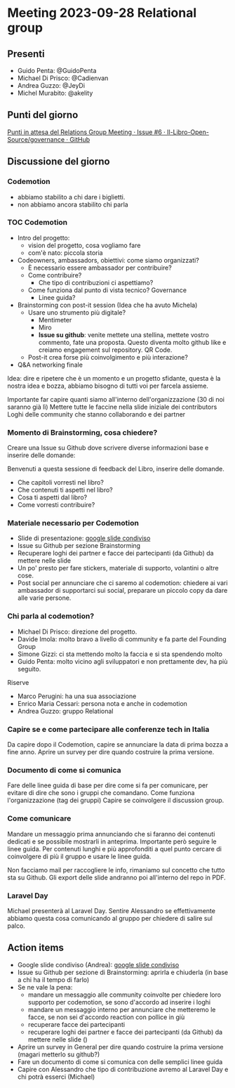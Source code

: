 # Meeting 2023-09-28 Relational group

## Presenti

- Guido Penta: @GuidoPenta
- Michael Di Prisco: @Cadienvan
- Andrea Guzzo: @JeyDi
- Michel Murabito: @akelity

## Punti del giorno

[Punti in attesa del Relations Group Meeting · Issue #6 · Il-Libro-Open-Source/governance · GitHub](https://github.com/Il-Libro-Open-Source/governance/issues/6)

## Discussione del giorno

### Codemotion

- abbiamo stabilito a chi dare i biglietti.
- non abbiamo ancora stabilito chi parla

### TOC Codemotion

- Intro del progetto:
  - vision del progetto, cosa vogliamo fare
  - com'è nato: piccola storia
- Codeowners, ambassadors, obiettivi: come siamo organizzati?
  - È necessario essere ambassador per contribuire?
  - Come contribuire?
    - Che tipo di contribuzioni ci aspettiamo?
  - Come funziona dal punto di vista tecnico? Governance
    - Linee guida?
- Brainstorming con post-it session (Idea che ha avuto Michela)
  - Usare uno strumento più digitale?
    - Mentimeter
    - Miro
    - **Issue su github**: venite mettete una stellina, mettete vostro commento, fate una proposta. Questo diventa molto github like e creiamo engagement sul repository. QR Code.
  - Post-it crea forse più coinvolgimento e più interazione?
- Q&A networking finale

Idea: dire e ripetere che è un momento e un progetto sfidante, questa è la nostra idea e bozza, abbiamo bisogno di tutti voi per farcela assieme.

Importante far capire quanti siamo all'interno dell'organizzazione (30 di noi saranno già lì)
Mettere tutte le faccine nella slide iniziale dei contributors
Loghi delle community che stanno collaborando e dei partner

### Momento di Brainstorming, cosa chiedere?

Creare una Issue su Github dove scrivere diverse informazioni base e inserire delle domande:

Benvenuti a questa sessione di feedback del Libro, inserire delle domande.

- Che capitoli vorresti nel libro?
- Che contenuti ti aspetti nel libro?
- Cosa ti aspetti dal libro?
- Come vorresti contribuire?

### Materiale necessario per Codemotion

- Slide di presentazione: [google slide condiviso](https://docs.google.com/presentation/d/1HkBaX0IWOgwzNRZux6mJc5fgf0cNqJUNHQT6I-xA7hI/edit?usp=sharing)
- Issue su Github per sezione Brainstorming
- Recuperare loghi dei partner e facce dei partecipanti (da Github) da mettere nelle slide
- Un po' presto per fare stickers, materiale di supporto, volantini o altre cose.
- Post social per annunciare che ci saremo al codemotion: chiedere ai vari ambassador di supportarci sui social, preparare un piccolo copy da dare alle varie persone.

### Chi parla al codemotion?

- Michael Di Prisco: direzione del progetto.
- Davide Imola: molto bravo a livello di community e fa parte del Founding Group
- Simone Gizzi: ci sta mettendo molto la faccia e si sta spendendo molto
- Guido Penta: molto vicino agli sviluppatori e non prettamente dev, ha più seguito.

Riserve

- Marco Perugini: ha una sua associazione
- Enrico Maria Cessari: persona nota e anche in codemotion
- Andrea Guzzo: gruppo Relational

### Capire se e come partecipare alle conferenze tech in Italia

Da capire dopo il Codemotion, capire se annunciare la data di prima bozza a fine anno.
Aprire un survey per dire quando costruire la prima versione.

### Documento di come si comunica

Fare delle linee guida di base per dire come si fa per comunicare, per evitare di dire che sono i gruppi che comandano.
Come funziona l'organizzazione (tag dei gruppi)
Capire se coinvolgere il discussion group.

### Come comunicare

Mandare un messaggio prima annunciando che si faranno dei contenuti dedicati e se possibile mostrarli in anteprima.
Importante però seguire le linee guida.
Per contenuti lunghi e più approfonditi a quel punto cercare di coinvolgere di più il gruppo e usare le linee guida.

Non facciamo mail per raccogliere le info, rimaniamo sul concetto che tutto sta su Github.
Gli export delle slide andranno poi all'interno del repo in PDF.

### Laravel Day

Michael presenterà al Laravel Day. Sentire Alessandro se effettivamente abbiamo questa cosa comunicando al gruppo per chiedere di salire sul palco.

## Action items

- Google slide condiviso (Andrea): [google slide condiviso](https://docs.google.com/presentation/d/1HkBaX0IWOgwzNRZux6mJc5fgf0cNqJUNHQT6I-xA7hI/edit?usp=sharing)
- Issue su Github per sezione di Brainstorming: aprirla e chiuderla (in base a chi ha il tempo di farlo)
- Se ne vale la pena:
  - mandare un messaggio alle community coinvolte per chiedere loro supporto per codemotion, se sono d'accordo ad inserire i loghi
  - mandare un messaggio interno per annunciare che metteremo le facce, se non sei d'accordo reaction con pollice in giù
  - recuperare facce dei partecipanti
  - recuperare loghi dei partner e facce dei partecipanti (da Github) da mettere nelle slide ()
- Aprire un survey in General per dire quando costruire la prima versione (magari metterlo su github?)
- Fare un documento di come si comunica con delle semplici linee guida
- Capire con Alessandro che tipo di contribuzione avremo al Laravel Day e chi potrà esserci (Michael)
